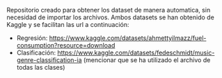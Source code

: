 Repositorio creado para obtener los dataset de manera automatica, sin necesidad de importar los archivos.
Ambos datasets se han obtenido de Kaggle y se facilitan las url a continuación:
-  Regresión: https://www.kaggle.com/datasets/ahmettyilmazz/fuel-consumption?resource=download
-  Clasificación: https://www.kaggle.com/datasets/fedeschmidt/music-genre-classification-ia (mencionar que se ha utilizado el archivo de todas las clases)
